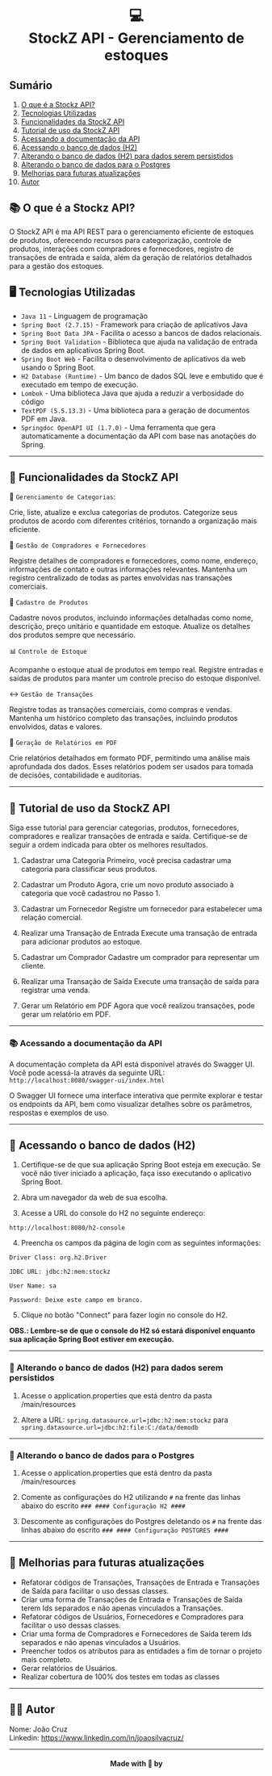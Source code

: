 <h1 align="center">
💻<br>StockZ API - Gerenciamento de estoques
</h1>

## Sumário
1. [O que é a Stockz API?](#-o-que-é-a-stockz-api)
2. [Tecnologias Utilizadas](#-tecnologias-utilizadas)
3. [Funcionalidades da StockZ API](#-funcionalidades-da-stockz-api)
4. [Tutorial de uso da StockZ API](#-tutorial-de-uso-da-stockz-api)
5. [Acessando a documentação da API](#-acessando-a-documentação-da-api)
6. [Acessando o banco de dados (H2) ](#-acessando-o-banco-de-dados-h2-)
7. [Alterando o banco de dados (H2) para dados serem persistidos](#-alterando-o-banco-de-dados-h2-para-dados-serem-persistidos)
8. [Alterando o banco de dados para o Postgres](#-alterando-o-banco-de-dados-para-o-postgres)
9. [Melhorias para futuras atualizações](#-melhorias-para-futuras-atualizações)
10. [Autor](#-autor)

## 📚 O que é a Stockz API?
O StockZ API é ma API REST para o gerenciamento eficiente de estoques de produtos, oferecendo recursos para categorização, controle de produtos, interações com compradores e fornecedores, registro de transações de entrada e saída, além da geração de relatórios detalhados para a gestão dos estoques.

## 🖥️ Tecnologias Utilizadas

* `Java 11` - Linguagem de programação
* `Spring Boot (2.7.15)` - Framework para criação de aplicativos Java 
* `Spring Boot Data JPA` - Facilita o acesso a bancos de dados relacionais.
* `Spring Boot Validation` - Biblioteca que ajuda na validação de entrada de dados em aplicativos Spring Boot.
* `Spring Boot Web` - Facilita o desenvolvimento de aplicativos da web usando o Spring Boot.
* `H2 Database (Runtime)` - Um banco de dados SQL leve e embutido que é executado em tempo de execução.
* `Lombok` - Uma biblioteca Java que ajuda a reduzir a verbosidade do código
* `TextPDF (5.5.13.3)` - Uma biblioteca para a geração de documentos PDF em Java.
* `Springdoc OpenAPI UI (1.7.0)` -  Uma ferramenta que gera automaticamente a documentação da API com base nas anotações do Spring.

---

## 🧩 Funcionalidades da StockZ API

📔 `Gerenciamento de Categorias`: 

Crie, liste, atualize e exclua categorias de produtos.
Categorize seus produtos de acordo com diferentes critérios, tornando a organização mais eficiente.


🪪 `Gestão de Compradores e Fornecedores`

Registre detalhes de compradores e fornecedores, como nome, endereço, informações de contato e outras informações relevantes.
Mantenha um registro centralizado de todas as partes envolvidas nas transações comerciais.

📲 `Cadastro de Produtos`

Cadastre novos produtos, incluindo informações detalhadas como nome, descrição, preço unitário e quantidade em estoque.
Atualize os detalhes dos produtos sempre que necessário.

📊 `Controle de Estoque`

Acompanhe o estoque atual de produtos em tempo real.
Registre entradas e saídas de produtos para manter um controle preciso do estoque disponível.

↔️ `Gestão de Transações`

Registre todas as transações comerciais, como compras e vendas.
Mantenha um histórico completo das transações, incluindo produtos envolvidos, datas e valores.

📄 `Geração de Relatórios em PDF`

Crie relatórios detalhados em formato PDF, permitindo uma análise mais aprofundada dos dados.
Esses relatórios podem ser usados para tomada de decisões, contabilidade e auditorias.

---

## 📃 Tutorial de uso da StockZ API

Siga esse tutorial para gerenciar categorias, produtos, fornecedores, compradores e realizar transações de entrada e saída. Certifique-se de seguir a ordem indicada para obter os melhores resultados.

1. Cadastrar uma Categoria
Primeiro, você precisa cadastrar uma categoria para classificar seus produtos.

2. Cadastrar um Produto
Agora, crie um novo produto associado à categoria que você cadastrou no Passo 1.

3. Cadastrar um Fornecedor
Registre um fornecedor para estabelecer uma relação comercial.

4. Realizar uma Transação de Entrada
Execute uma transação de entrada para adicionar produtos ao estoque.

5. Cadastrar um Comprador
Cadastre um comprador para representar um cliente.

6.  Realizar uma Transação de Saída
Execute uma transação de saída para registrar uma venda.

7.  Gerar um Relatório em PDF
Agora que você realizou transações, pode gerar um relatório em PDF.

---

### 📚 Acessando a documentação da API

A documentação completa da API está disponível através do Swagger UI. Você pode acessá-la através da seguinte URL: `http://localhost:8080/swagger-ui/index.html`

O Swagger UI fornece uma interface interativa que permite explorar e testar os endpoints da API, bem como visualizar detalhes sobre os parâmetros, respostas e exemplos de uso.

---

## 🏦 Acessando o banco de dados (H2) 

1. Certifique-se de que sua aplicação Spring Boot esteja em execução. Se você não tiver iniciado a aplicação, faça isso executando o aplicativo Spring Boot.

2. Abra um navegador da web de sua escolha.

3. Acesse a URL do console do H2 no seguinte endereço:

`http://localhost:8080/h2-console`

4. Preencha os campos da página de login com as seguintes informações:

```
Driver Class: org.h2.Driver

JDBC URL: jdbc:h2:mem:stockz 

User Name: sa

Password: Deixe este campo em branco.
```

5. Clique no botão "Connect" para fazer login no console do H2.

**OBS.: Lembre-se de que o console do H2 só estará disponível enquanto sua aplicação Spring Boot estiver em execução.** 

---

### 🏦 Alterando o banco de dados (H2) para dados serem persistidos

1. Acesse o application.properties que está dentro da pasta /main/resources

2. Altere a URL: 
`spring.datasource.url=jdbc:h2:mem:stockz`
para `spring.datasource.url=jdbc:h2:file:C:/data/demodb`

---

### 🏦 Alterando o banco de dados para o Postgres

1. Acesse o application.properties que está dentro da pasta /main/resources

2. Comente as configurações do H2 utilizando `#` na frente das linhas abaixo do escrito `### #### Configuração H2 ####`

3. Descomente as configurações do Postgres deletando os `#` na frente das linhas abaixo do escrito `### #### Configuração POSTGRES ####`

---

## 🚧 Melhorias para futuras atualizações

- Refatorar códigos de Transações, Transações de Entrada e Transações de Saída para facilitar o uso dessas classes.
- Criar uma forma de Transações de Entrada e Transações de Saída terem Ids separados e não apenas vinculados a Transações.
- Refatorar códigos de Usuários, Fornecedores e Compradores para facilitar o uso dessas classes.
- Criar uma forma de Compradores e Fornecedores de Saída terem Ids separados e não apenas vinculados a Usuários.
- Preencher todos os atributos para as entidades a fim de tornar o projeto mais completo.
- Gerar relatórios de Usuários.
- Realizar cobertura de 100% dos testes em todas as classes

---

## 👨‍💻 Autor

Nome: João Cruz<br>Linkedin: https://www.linkedin.com/in/joaosilvacruz/

---

<h4 align=center>Made with 💚 by <a href="https://gith








